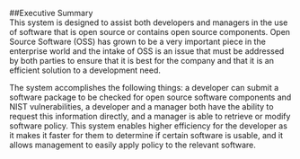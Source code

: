 ##Executive Summary  
This system is designed to assist both developers and managers in the use of software that is open source or contains open source  components. Open Source Software (OSS) has grown to be a very important piece in the enterprise world and the intake of OSS is an issue that must be addressed by both parties to ensure that it is best for the company and that it is an efficient solution to a development need.  

The system accomplishes the following things: a developer can submit a software package to be checked for open source software components  and NIST vulnerabilities, a developer and a manager both have the ability to request this information directly, and a manager is able to retrieve or modify software policy. This system enables higher efficiency for the developer as it makes it faster for them to determine if certain software is usable, and it allows management to easily apply policy to the relevant software. 
